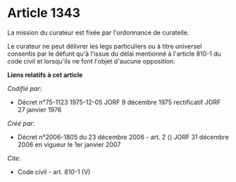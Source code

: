 # Article 1343

La mission du curateur est fixée par l'ordonnance de curatelle.

Le curateur ne peut délivrer les legs particuliers ou à titre universel consentis par le défunt qu'à l'issue du délai
mentionné à l'article 810-1 du code civil et lorsqu'ils ne font l'objet d'aucune opposition.

**Liens relatifs à cet article**

_Codifié par_:

  - Décret n°75-1123 1975-12-05 JORF 9 décembre 1975 rectificatif JORF 27 janvier 1976

_Créé par_:

  - Décret n°2006-1805 du 23 décembre 2006 - art. 2 () JORF 31 décembre 2006 en vigueur le 1er janvier 2007

_Cite_:

  - Code civil - art. 810-1 (V)
